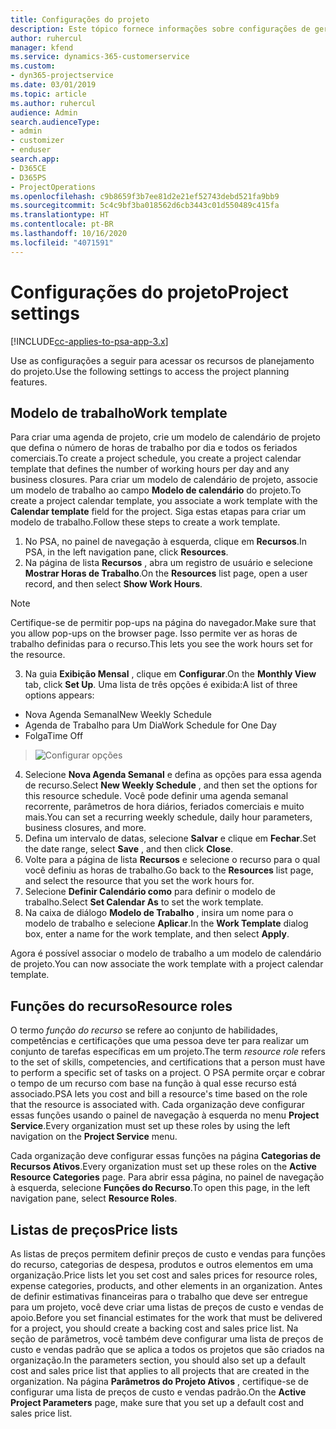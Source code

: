 ```yaml
---
title: Configurações do projeto
description: Este tópico fornece informações sobre configurações de gerenciamento do projeto.
author: ruhercul
manager: kfend
ms.service: dynamics-365-customerservice
ms.custom:
- dyn365-projectservice
ms.date: 03/01/2019
ms.topic: article
ms.author: ruhercul
audience: Admin
search.audienceType:
- admin
- customizer
- enduser
search.app:
- D365CE
- D365PS
- ProjectOperations
ms.openlocfilehash: c9b8659f3b7ee81d2e21ef52743debd521fa9bb9
ms.sourcegitcommit: 5c4c9bf3ba018562d6cb3443c01d550489c415fa
ms.translationtype: HT
ms.contentlocale: pt-BR
ms.lasthandoff: 10/16/2020
ms.locfileid: "4071591"
---
```

# <a name="project-settings"></a><span data-ttu-id="49412-103">Configurações do projeto</span><span class="sxs-lookup"><span data-stu-id="49412-103">Project settings</span></span>

[!INCLUDE[cc-applies-to-psa-app-3.x](../includes/cc-applies-to-psa-app-3x.md)]

<span data-ttu-id="49412-104">Use as configurações a seguir para acessar os recursos de planejamento do projeto.</span><span class="sxs-lookup"><span data-stu-id="49412-104">Use the following settings to access the project planning features.</span></span>

## <a name="work-template"></a><span data-ttu-id="49412-105">Modelo de trabalho</span><span class="sxs-lookup"><span data-stu-id="49412-105">Work template</span></span>

<span data-ttu-id="49412-106">Para criar uma agenda de projeto, crie um modelo de calendário de projeto que defina o número de horas de trabalho por dia e todos os feriados comerciais.</span><span class="sxs-lookup"><span data-stu-id="49412-106">To create a project schedule, you create a project calendar template that defines the number of working hours per day and any business closures.</span></span> <span data-ttu-id="49412-107">Para criar um modelo de calendário de projeto, associe um modelo de trabalho ao campo **Modelo de calendário** do projeto.</span><span class="sxs-lookup"><span data-stu-id="49412-107">To create a project calendar template, you associate a work template with the **Calendar template** field for the project.</span></span> <span data-ttu-id="49412-108">Siga estas etapas para criar um modelo de trabalho.</span><span class="sxs-lookup"><span data-stu-id="49412-108">Follow these steps to create a work template.</span></span>

1. <span data-ttu-id="49412-109">No PSA, no painel de navegação à esquerda, clique em **Recursos**.</span><span class="sxs-lookup"><span data-stu-id="49412-109">In PSA, in the left navigation pane, click **Resources**.</span></span> 
2. <span data-ttu-id="49412-110">Na página de lista **Recursos** , abra um registro de usuário e selecione **Mostrar Horas de Trabalho**.</span><span class="sxs-lookup"><span data-stu-id="49412-110">On the **Resources** list page, open a user record, and then select **Show Work Hours**.</span></span>

  > [!NOTE]
  > <span data-ttu-id="49412-111">Certifique-se de permitir pop-ups na página do navegador.</span><span class="sxs-lookup"><span data-stu-id="49412-111">Make sure that you allow pop-ups on the browser page.</span></span> <span data-ttu-id="49412-112">Isso permite ver as horas de trabalho definidas para o recurso.</span><span class="sxs-lookup"><span data-stu-id="49412-112">This lets you see the work hours set for the resource.</span></span>
  
3. <span data-ttu-id="49412-113">Na guia **Exibição Mensal** , clique em **Configurar**.</span><span class="sxs-lookup"><span data-stu-id="49412-113">On the **Monthly View** tab, click **Set Up**.</span></span> <span data-ttu-id="49412-114">Uma lista de três opções é exibida:</span><span class="sxs-lookup"><span data-stu-id="49412-114">A list of three options appears:</span></span> 

  - <span data-ttu-id="49412-115">Nova Agenda Semanal</span><span class="sxs-lookup"><span data-stu-id="49412-115">New Weekly Schedule</span></span>
  - <span data-ttu-id="49412-116">Agenda de Trabalho para Um Dia</span><span class="sxs-lookup"><span data-stu-id="49412-116">Work Schedule for One Day</span></span>
  - <span data-ttu-id="49412-117">Folga</span><span class="sxs-lookup"><span data-stu-id="49412-117">Time Off</span></span>

> ![Configurar opções](media/project-13.png)

4. <span data-ttu-id="49412-119">Selecione **Nova Agenda Semanal** e defina as opções para essa agenda de recurso.</span><span class="sxs-lookup"><span data-stu-id="49412-119">Select **New Weekly Schedule** , and then set the options for this resource schedule.</span></span> <span data-ttu-id="49412-120">Você pode definir uma agenda semanal recorrente, parâmetros de hora diários, feriados comerciais e muito mais.</span><span class="sxs-lookup"><span data-stu-id="49412-120">You can set a recurring weekly schedule, daily hour parameters, business closures, and more.</span></span>
5. <span data-ttu-id="49412-121">Defina um intervalo de datas, selecione **Salvar** e clique em **Fechar**.</span><span class="sxs-lookup"><span data-stu-id="49412-121">Set the date range, select **Save** , and then click **Close**.</span></span> 
6. <span data-ttu-id="49412-122">Volte para a página de lista **Recursos** e selecione o recurso para o qual você definiu as horas de trabalho.</span><span class="sxs-lookup"><span data-stu-id="49412-122">Go back to the **Resources** list page, and select the resource that you set the work hours for.</span></span> 
7. <span data-ttu-id="49412-123">Selecione **Definir Calendário como** para definir o modelo de trabalho.</span><span class="sxs-lookup"><span data-stu-id="49412-123">Select **Set Calendar As** to set the work template.</span></span> 
8. <span data-ttu-id="49412-124">Na caixa de diálogo **Modelo de Trabalho** , insira um nome para o modelo de trabalho e selecione **Aplicar**.</span><span class="sxs-lookup"><span data-stu-id="49412-124">In the **Work Template** dialog box, enter a name for the work template, and then select **Apply**.</span></span> 

<span data-ttu-id="49412-125">Agora é possível associar o modelo de trabalho a um modelo de calendário de projeto.</span><span class="sxs-lookup"><span data-stu-id="49412-125">You can now associate the work template with a project calendar template.</span></span>

## <a name="resource-roles"></a><span data-ttu-id="49412-126">Funções do recurso</span><span class="sxs-lookup"><span data-stu-id="49412-126">Resource roles</span></span>

<span data-ttu-id="49412-127">O termo *função do recurso* se refere ao conjunto de habilidades, competências e certificações que uma pessoa deve ter para realizar um conjunto de tarefas específicas em um projeto.</span><span class="sxs-lookup"><span data-stu-id="49412-127">The term *resource role* refers to the set of skills, competencies, and certifications that a person must have to perform a specific set of tasks on a project.</span></span> <span data-ttu-id="49412-128">O PSA permite orçar e cobrar o tempo de um recurso com base na função à qual esse recurso está associado.</span><span class="sxs-lookup"><span data-stu-id="49412-128">PSA lets you cost and bill a resource's time based on the role that the resource is associated with.</span></span> <span data-ttu-id="49412-129">Cada organização deve configurar essas funções usando o painel de navegação à esquerda no menu **Project Service**.</span><span class="sxs-lookup"><span data-stu-id="49412-129">Every organization must set up these roles by using the left navigation on the **Project Service** menu.</span></span>

<span data-ttu-id="49412-130">Cada organização deve configurar essas funções na página **Categorias de Recursos Ativos**.</span><span class="sxs-lookup"><span data-stu-id="49412-130">Every organization must set up these roles on the **Active Resource Categories** page.</span></span> <span data-ttu-id="49412-131">Para abrir essa página, no painel de navegação à esquerda, selecione **Funções do Recurso**.</span><span class="sxs-lookup"><span data-stu-id="49412-131">To open this page, in the left navigation pane, select **Resource Roles**.</span></span>

## <a name="price-lists"></a><span data-ttu-id="49412-132">Listas de preços</span><span class="sxs-lookup"><span data-stu-id="49412-132">Price lists</span></span>

<span data-ttu-id="49412-133">As listas de preços permitem definir preços de custo e vendas para funções do recurso, categorias de despesa, produtos e outros elementos em uma organização.</span><span class="sxs-lookup"><span data-stu-id="49412-133">Price lists let you set cost and sales prices for resource roles, expense categories, products, and other elements in an organization.</span></span> <span data-ttu-id="49412-134">Antes de definir estimativas financeiras para o trabalho que deve ser entregue para um projeto, você deve criar uma listas de preços de custo e vendas de apoio.</span><span class="sxs-lookup"><span data-stu-id="49412-134">Before you set financial estimates for the work that must be delivered for a project, you should create a backing cost and sales price list.</span></span> <span data-ttu-id="49412-135">Na seção de parâmetros, você também deve configurar uma lista de preços de custo e vendas padrão que se aplica a todos os projetos que são criados na organização.</span><span class="sxs-lookup"><span data-stu-id="49412-135">In the parameters section, you should also set up a default cost and sales price list that applies to all projects that are created in the organization.</span></span> <span data-ttu-id="49412-136">Na página **Parâmetros do Projeto Ativos** , certifique-se de configurar uma lista de preços de custo e vendas padrão.</span><span class="sxs-lookup"><span data-stu-id="49412-136">On the **Active Project Parameters** page, make sure that you set up a default cost and sales price list.</span></span>
